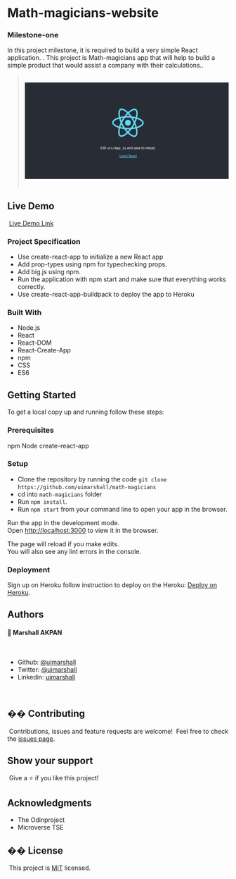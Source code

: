 # Math-magicians-website

### Milestone-one

In this project milestone, it is required to build a very simple React application. .
This project is Math-magicians app that will help to build a simple product that would assist a company with their calculations..

> ​
> ![screenshot](public/math_magician.png)
> ​

## Live Demo
​
[Live Demo Link](https://math-magicians.herokuapp.com/)
### Project Specification

- Use create-react-app to initialize a new React app
- Add prop-types using npm for typechecking props.
- Add big.js using npm.
- Run the application with npm start and make sure that everything works correctly.
- Use create-react-app-buildpack to deploy the app to Heroku

### Built With

- Node.js
- React
- React-DOM
- React-Create-App
- npm
- CSS
- ES6

## Getting Started
To get a local copy up and running follow these steps:

### Prerequisites

npm
Node
create-react-app
### Setup

- Clone the repository by running the code `git clone https://github.com/uimarshall/math-magicians`
- cd into `math-magicians` folder
- Run `npm install`.
- Run `npm start` from your command line to open your app in the browser.

Run the app in the development mode.\
Open [http://localhost:3000](http://localhost:3000) to view it in the browser.

The page will reload if you make edits.\
You will also see any lint errors in the console.

### Deployment

Sign up on Heroku
follow instruction to deploy on the Heroku: [Deploy on Heroku](hhttps://github.com/mars/create-react-app-buildpack).

## Authors

#### 👤 **Marshall AKPAN**

​

- Github: [@uimarshall](https://github.com/uimarshall)
- Twitter: [@uimarshall](https://twitter.com/uimarshall)
- Linkedin: [uimarshall](https://www.linkedin.com/in/marshall-akpan-19745526/)

​
## �� Contributing

​
Contributions, issues and feature requests are welcome!
​
Feel free to check the [issues page](https://github.com/uimarshall/math-magicians/issues).
​

## Show your support

​
Give a ⭐️ if you like this project!
​

## Acknowledgments

- The Odinproject
- Microverse TSE
## �� License

​
This project is [MIT](lic.url) licensed.
